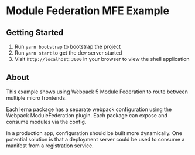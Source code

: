 # Module Federation MFE Example


## Getting Started
1. Run `yarn bootstrap` to bootstrap the project
1. Run `yarn start` to get the dev server started
1. Visit `http://localhost:3000` in your browser to view the shell application

## About
This example shows using Webpack 5 Module Federation to route between multiple micro frontends.

Each lerna package has a separate webpack configuration using the Webpack ModuleFederation plugin. Each package can expose and consume modules via the config.

In a production app, configuration should be built more dynamically.  One potential solution is that a deployment server could be used to consume a manifest from a registration service.